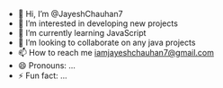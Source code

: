 - 👋 Hi, I’m @JayeshChauhan7
- 👀 I’m interested in developing new projects 
- 🌱 I’m currently learning JavaScript
- 💞️ I’m looking to collaborate on any java projects
- 📫 How to reach me iamjayeshchauhan7@gmail.com
- 😄 Pronouns: ...
- ⚡ Fun fact: ...

<!---
JayeshChauhan7/JayeshChauhan7 is a ✨ special ✨ repository because its `README.md` (this file) appears on your GitHub profile.
You can click the Preview link to take a look at your changes.
--->
